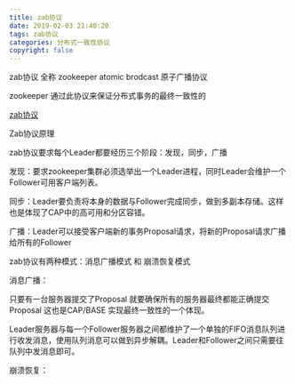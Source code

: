 ```yaml
---
title: zab协议
date: 2019-02-03 21:40:20
tags: zab协议
categories: 分布式一致性协议
copyright: false
---
```


zab协议  全称 zookeeper atomic brodcast  原子广播协议

zookeeper 通过此协议来保证分布式事务的最终一致性的

[zab协议](https://www.jianshu.com/p/2bceacd60b8a)



Zab协议原理

zab协议要求每个Leader都要经历三个阶段：发现，同步，广播

发现：要求zookeeper集群必须选举出一个Leader进程，同时Leader会维护一个Follower可用客户端列表。

同步：Leader要负责将本身的数据与Follower完成同步，做到多副本存储。这样也是体现了CAP中的高可用和分区容错。

广播：Leader可以接受客户端新的事务Proposal请求，将新的Proposal请求广播给所有的Follower





zab协议有两种模式：消息广播模式 和 崩溃恢复模式

消息广播：

只要有一台服务器提交了Proposal 就要确保所有的服务器最终都能正确提交Proposal 这也是CAP/BASE 实现最终一致性的一个体现。

Leader服务器与每一个Follower服务器之间都维护了一个单独的FIFO消息队列进行收发消息，使用队列消息可以做到异步解耦。Leader和Follower之间只需要往队列中发消息即可。

崩溃恢复：

